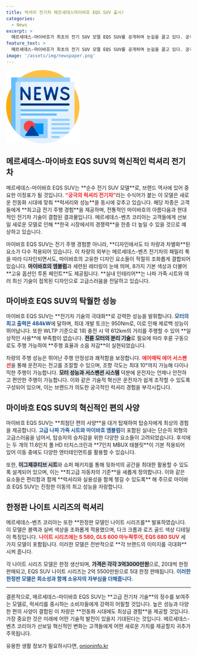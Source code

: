 ```yaml
---
title: 럭셔리 전기차 메르세데스마이바흐 EQS SUV 출시!
categories:
  - News
excerpt: >
  메르세데스-마이바흐가 최초의 전기 SUV 모델 EQS SUV를 공개하며 눈길을 끌고 있다. 궁극의 럭셔리와 전기차 기술을 결합한 이 모델은 오는 8월 출시되고, 45대 한정판 나이트 시리즈도 기대를 모은다.
feature_text: >
  메르세데스-마이바흐가 최초의 전기 SUV 모델 EQS SUV를 공개하며 눈길을 끌고 있다. 궁극의 럭셔리와 전기차 기술을 결합한 이 모델은 오는 8월 출시되고, 45대 한정판 나이트 시리즈도 기대를 모은다.
image: '/assets/img/newspaper.png'
---
```


<p><img src="/assets/img/newspaper.png" alt="kimp 속보" /></p>

<h2 data-ke-size="size26">메르세데스-마이바흐 EQS SUV의 혁신적인 럭셔리 전기차</h2>

<p data-ke-size="size16">
메르세데스-마이바흐 EQS SUV는 **순수 전기 SUV 모델**로, 브랜드 역사에 있어 중요한 이정표가 될 것입니다. <b><span style="color: #ee2323;">“궁극의 럭셔리 전기차”</span></b>라는 수식어가 붙는 이 모델은 새로운 전동화 시대에 맞춰 **럭셔리와 성능**을 동시에 갖추고 있습니다. 해당 차종은 고객들에게 **최고급 전기 주행 경험**을 제공하며, 전통적인 마이바흐의 아름다움과 현대적인 전기차 기술이 결합된 결과물입니다. 메르세데스-벤츠 코리아는 고객들에게 선보일 새로운 모델로 인해 **한국 시장에서의 경쟁력**을 한층 더 높일 수 있을 것으로 예상하고 있습니다.
</p>

<p data-ke-size="size16">
마이바흐 EQS SUV는 전기 주행 경험뿐 아니라, **디자인에서도 타 차량과 차별화**된 요소가 다수 적용되어 있습니다. 이 차량의 외부는 메르세데스-벤츠 전기차의 패밀리 룩을 따라 디자인되면서도, 마이바흐의 고유한 디자인 요소들이 적절히 조화롭게 결합되어 있습니다. <b><span style="background-color: #21538527;">마이바흐의 엠블럼</span></b>과 세련된 레터링이 눈에 띄며, 8가지 기본 색상과 더불어 **고유 옵션인 투톤 페인트**도 제공됩니다. **실내 인테리어**는 나파 가죽 시트와 여러 최신 기술이 접목된 디자인으로 고급스러움을 전달하고 있습니다.
</p>

<h2 data-ke-size="size26">마이바흐 EQS SUV의 탁월한 성능</h2>

<p data-ke-size="size16">
마이바흐 EQS SUV는 **전기차 기술의 극대화**로 강력한 성능을 발휘합니다. <b><span style="color: #1a5490;">모터의 최고 출력은 484kW</span></b>에 달하며, 최대 개발 토크는 950Nm로, 이로 인해 제로백 성능이 뛰어납니다. 또한 WLTP 기준으로 1회 충전 시 약 612km의 거리를 주행할 수 있어 **일상적인 사용**에 부족함이 없습니다. <b><span style="background-color: #21538527;">전륜 모터의 분리 기술</span></b>로 필요에 따라 후륜 구동으로도 주행 가능하여 **주행 효율과 소음 저감**이 실현되었습니다.
</p>

<p data-ke-size="size16">
차량의 주행 성능은 뛰어난 주행 안정성과 쾌적함을 보장합니다. <b><span style="color: #ee2323;">에어매틱 에어 서스펜션</span></b>을 통해 운전자는 전고를 조절할 수 있으며, 조향 각도는 최대 10°까지 가능해 다이나믹한 주행이 가능합니다. <b><span style="background-color: #21538527;">모터 성능과 서스펜션 시스템</span></b> 덕분에 운전자는 언제나 안전하고 편안한 주행이 가능합니다. 이와 같은 기술적 혁신은 운전자가 쉽게 조작할 수 있도록 구성되어 있으며, 이는 브랜드가 의도한 궁극적인 럭셔리 경험을 부각시킵니다.
</p>

<h2 data-ke-size="size26">마이바흐 EQS SUV의 혁신적인 편의 사양</h2>

<p data-ke-size="size16">
마이바흐 EQS SUV는 **최첨단 편의 사양**을 대거 탑재하여 탑승자에게 최상의 경험을 제공합니다. <b><span style="color: #1a5490;">고급 나파 가죽 시트와 마이바흐 엠블럼</span></b>이 포함된 실내는 단순히 외형의 고급스러움을 넘어서, 탑승자의 승차감을 위한 다양한 요소들이 고려되었습니다. 후석에는 두 개의 11.6인치 풀 HD 터치스크린과 **7인치 MBUX 태블릿**이 기본 적용되어 있어 이동 중에도 다양한 엔터테인먼트를 활용할 수 있습니다.
</p>

<p data-ke-size="size16">
또한, <b><span style="background-color: #21538527;">이그제큐티브 시트</span></b>와 쇼퍼 패키지를 통해 뒷좌석의 공간을 최대한 활용할 수 있도록 설계되어 있으며, 이는 **최고급 자동차의 기준**을 새롭게 정의합니다. 이와 같은 요소들은 편리함과 함께 **럭셔리와 실용성을 함께 챙길 수 있도록** 해 주므로 마이바흐 EQS SUV는 진정한 이동의 최고 성능을 자랑합니다.
</p>

<h2 data-ke-size="size26">한정판 나이트 시리즈의 럭셔리</h2>

<p data-ke-size="size16">
메르세데스-벤츠 코리아는 또한 **한정판 모델인 나이트 시리즈를** 발표하였습니다. 이 모델은 블랙과 실버 색상을 조화롭게 적용했으며, 다크 크롬과 로즈 골드 색상 디테일이 특징입니다. <b><span style="color: #ee2323;">나이트 시리즈에는 S 580, GLS 600 마누팍투어, EQS 680 SUV</span></b> 세 가지 모델이 포함됩니다. 이러한 모델은 전반적으로 **각 브랜드의 이미지를 극대화**시켜 줍니다.
</p>

<p data-ke-size="size16">
각 나이트 시리즈 모델은 한정 생산되며, <b><span style="background-color: #21538527;">가격은 각각 3억3000만원</span></b>으로, 20대씩 한정 판매되고, EQS SUV 나이트 시리즈는 2억 5500만원으로 5대 한정 판매됩니다. <b><span style="color: #1a5490;">이러한 한정판 모델은 희소성과 함께 소유자의 자부심을 더해줍니다.</span></b>
</p>

<hr />

<p data-ke-size="size16">
결론적으로, 메르세데스-마이바흐 EQS SUV는 **고급 전기차 기술**의 정수를 보여주는 모델로, 럭셔리를 중시하는 소비자들에게 강력히 어필할 것입니다. 높은 성능과 다양한 편의 사양이 결합된 이 차량은 **전동화 시대에도 최상급 경험**을 제공할 것입니다. 가장 중요한 것은 미래에 어떤 기술적 발전이 있을지 기대된다는 것입니다. 메르세데스-벤츠 코리아가 선보일 혁신적인 변화는 고객들에게 어떤 새로운 가치를 제공할지 귀추가 주목됩니다.
</p>
유용한 생활 정보가 필요하시다면, <a href="https://onioninfo.kr" rel="dofollow">onioninfo.kr</a>


